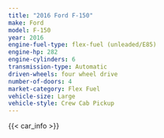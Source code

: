 ```yaml
---
title: "2016 Ford F-150"
make: Ford
model: F-150
year: 2016
engine-fuel-type: flex-fuel (unleaded/E85)
engine-hp: 282
engine-cylinders: 6
transmission-type: Automatic
driven-wheels: four wheel drive
number-of-doors: 4
market-category: Flex Fuel
vehicle-size: Large
vehicle-style: Crew Cab Pickup
---
```


{{< car_info >}}
